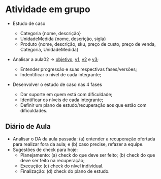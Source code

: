 
# Atividade em grupo

- Estudo de caso
  - Categoria {nome, descrição} 
  - UnidadeMedida {nome, descrição, sigla} 
  - Produto {nome, descrição, sku, preço de custo, preço de venda, Categoria, UnidadeMedida}
    
- Analisar a aula02 → [objetivo](https://github.com/heliokamakawa/aula/blob/main/ddm/aulas/aula02a-objetivo.md), [v1](https://github.com/heliokamakawa/aula/blob/main/ddm/aulas/aula02b-v1.md), [v2](https://github.com/heliokamakawa/aula/blob/main/ddm/aulas/aula02c-v2.md) e [v3](https://github.com/heliokamakawa/aula/blob/main/ddm/aulas/aula02d-v3.md);
  - Entender progressão e suas respectivas fases/versões;
  - Indentificar o nível de cada integrante;

- Desenvolver o estudo de caso nas 4 fases 
  - Dar suporte em quem está com dificuldade;
  - Identificar os níveis de cada integrante;
  - Definir um plano de estudo/recuperação aos que estão com dificuldades.
 
## Diário de Aula
  - Analisar o DA da aula passada: (a) entender a recuperação ofertada para realizar fora da aula; e (b) caso precise, refazer a equipe.
  - Sugestões de check para hoje:
    - Planejamento: (a) check do que deve ser feito; (b) check do que deve ser feito na recuperação;
    - Execução: (c) check do nível individual.
    - Finalização: (d) check do plano de estudo.


